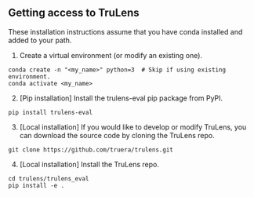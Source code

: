 ## Getting access to TruLens

These installation instructions assume that you have conda installed and added to your path.

1. Create a virtual environment (or modify an existing one).
```
conda create -n "<my_name>" python=3  # Skip if using existing environment.
conda activate <my_name>
```

2. [Pip installation] Install the trulens-eval pip package from PyPI.
```
pip install trulens-eval
```

3. [Local installation] If you would like to develop or modify TruLens, you can download the source code by cloning the TruLens repo.
```
git clone https://github.com/truera/trulens.git
```

4. [Local installation] Install the TruLens repo.
```
cd trulens/trulens_eval
pip install -e .
```



